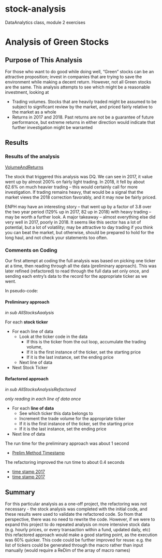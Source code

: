 # stock-analysis
DataAnalytics class, module 2 exercises

# Analysis of Green Stocks
## Purpose of This Analysis
For those who want to do good while doing well, “Green” stocks can be an attractive proposition; invest in companies that are trying to save the environment while making a decent return.
However, not all Green stocks are the same. This analysis attempts to see which might be a reasonable investment, looking at
-	Trading volumes. Stocks that are heavily traded might be assumed to be subject to significant review by the market, and priced fairly relative to the market as a whole
-	Returns in 2017 and 2018. Past returns are not be a guarantee of future performance, but extreme returns in either direction would indicate that further investigation might be warranted
## Results
### Results of the analysis

 [VolumeAndReturns](/Resources/Returns17and18.PNG)

The stock that triggered this analysis was DQ. We can see in 2017, it value went up by almost 200% on fairly light trading. In 2018, it fell by about 62.6% on much heavier trading – this would certainly call for more investigation. If trading remains heavy, that would be a signal that the market views the 2018 correction favorably, and it may now be fairly priced.

ENPH may have an interesting story – that went up by a factor of 3.8 over the two year period (129% up in 2017, 82 up in 2018) with heavy trading – may be worth a further look.
A major takeaway – almost everything else did very well in 2017, poorly in 2018. It seems like this sector has a lot of potential, but a lot of volatility; may be attractive to day trading if you think you can beat the market, but otherwise, should be prepared to hold for the long haul, and not check your statements too often.

### Comments on Coding
Our first attempt at coding the full analysis was based on picking one ticker at a time, then reading through all the data (preliminary approach). This was later refined (refactored) to read through the full data set only once, and sending each entry’s data to the record for the appropriate ticker as we went.

In pseudo-code:
#### Preliminary approach
*in sub AllStocksAaalysis* 

For each **stock ticker** 
* For each line of data
	* Look at the ticker code in the data
		*	If this is the ticker from the out loop, accumulate the trading volume,
		*	If it is the first instance of the ticker, set the starting price
		*	If it is the last instance, set the ending price 
	* Next line of data
* Next Stock Ticker
#### Refactored approach
*in sub AllStocksAnalysisRefactored*

*only reading in each line of data once*



* For each **line of data**
	* See which ticker this data belongs to
	* Increment the trade volume for the appropriate ticker
	* If it is the first instance of the ticker, set the starting price
	* If it is the last instance, set the ending price
* Next line of data

The run time for the preliminary approach was about 1 second 
- [Prelim Method Timestamp](/Resources/FirstMethodTimeStamp.png)

The refactoring improved the run time to about 0.4 seconds 
-	[time stamp 2017](/Resources/VBA_Challenge_2017.png)
-	[time stamp 2017](/Resources/VBA_Challenge_2018.png)

## Summary
For this particular analysis as a one-off project, the refactoring was not necessary  - the stock analysis was completed with the initial code, and these results were used to validate the refactored code. So from that perspective, there was no need to rewrite the code.
However, if we were to expand this project to do repeated analysis on more intensive stock data (e.g. hourly prices, or every transaction within a fund, updated daily, etc) this refactored approach would make a good starting point, as the execution was 60% quicker.
This code could be further improved for reuse: e.g. the list of tickers could be generated through the macro rather than input manually (would require a ReDim of the array of macro names)
